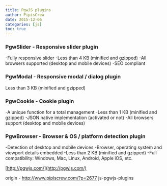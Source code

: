 ```yaml
---
title: PgwJS plugins
author: PipisCrew
date: 2015-12-06
categories: [js]
toc: true
---
```


### PgwSlider - Responsive slider plugin

-Fully responsive slider
-Less than 4 KB (minified and gzipped)
-All browsers supported (desktop and mobile devices)
-SEO compliant

### PgwModal - Responsive modal / dialog plugin

Less than 3 KB (minified and gzipped)

### PgwCookie - Cookie plugin

-A unique function for a total management
-Less than 1 KB (minified and gzipped)
-JSON native implementation (activated or not)
-All browsers support (desktop and mobile devices)

### PgwBrowser - Browser & OS / platform detection plugin

-Detection of desktop and mobile devices
-Browser, operating system and viewport details embedded
-Less than 2 KB (minified and gzipped)
-Full compatibility: Windows, Mac, Linux, Android, Apple iOS, etc.

[http://pgwjs.com/](http://pgwjs.com/)

origin - http://www.pipiscrew.com/?p=2677 js-pgwjs-plugins